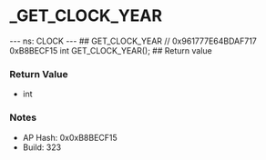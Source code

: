 # _GET_CLOCK_YEAR

--- ns: CLOCK --- ## GET_CLOCK_YEAR  // 0x961777E64BDAF717 0xB8BECF15 int GET_CLOCK_YEAR();   ## Return value

### Return Value
* int

### Notes
* AP Hash: 0x0xB8BECF15
* Build: 323

